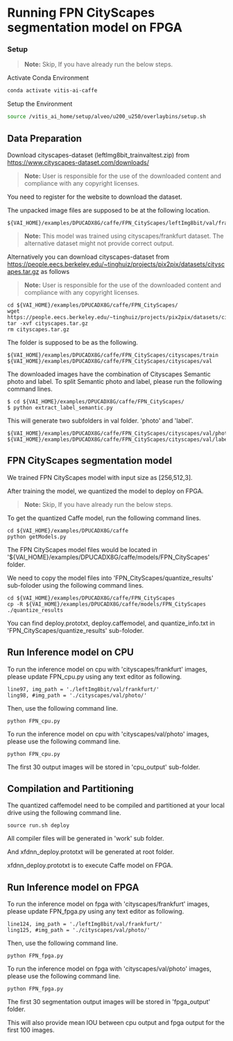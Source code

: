 # Running FPN CityScapes segmentation model on FPGA


### Setup

> **Note:** Skip, If you have already run the below steps.

Activate Conda Environment
  ```sh
  conda activate vitis-ai-caffe
  ```

Setup the Environment

  ```sh
  source /vitis_ai_home/setup/alveo/u200_u250/overlaybins/setup.sh
  ```


## Data Preparation

Download cityscapes-dataset (leftImg8bit_trainvaltest.zip) from https://www.cityscapes-dataset.com/downloads/
> **Note:** User is responsible for the use of the downloaded content and compliance with any copyright licenses.

You need to register for the website to download the dataset.


The unpacked image files are supposed to be at the following location.

```
${VAI_HOME}/examples/DPUCADX8G/caffe/FPN_CityScapes/leftImg8bit/val/frankfurt
```

> **Note:** This model was trained using cityscapes/frankfurt dataset. The alternative dataset might not provide correct output.

Alternatively you can download cityscapes-dataset from https://people.eecs.berkeley.edu/~tinghuiz/projects/pix2pix/datasets/cityscapes.tar.gz as follows
> **Note:** User is responsible for the use of the downloaded content and compliance with any copyright licenses.
```
cd ${VAI_HOME}/examples/DPUCADX8G/caffe/FPN_CityScapes/
wget https://people.eecs.berkeley.edu/~tinghuiz/projects/pix2pix/datasets/cityscapes.tar.gz
tar -xvf cityscapes.tar.gz
rm cityscapes.tar.gz
```

The folder is supposed to be as the following.

```
${VAI_HOME}/examples/DPUCADX8G/caffe/FPN_CityScapes/cityscapes/train
${VAI_HOME}/examples/DPUCADX8G/caffe/FPN_CityScapes/cityscapes/val
```

The downloaded images have the combination of Cityscapes Semantic photo and label.
To split Semantic photo and label, please run the following command lines.

```
$ cd ${VAI_HOME}/examples/DPUCADX8G/caffe/FPN_CityScapes/
$ python extract_label_semantic.py
```

This will generate two subfolders in val folder. 'photo' and 'label'.
```
${VAI_HOME}/examples/DPUCADX8G/caffe/FPN_CityScapes/cityscapes/val/photo
${VAI_HOME}/examples/DPUCADX8G/caffe/FPN_CityScapes/cityscapes/val/label
```



## FPN CityScapes segmentation model

We trained FPN CityScapes model with input size as [256,512,3].

After training the model, we quantized the model to deploy on FPGA.

> **Note:** Skip, If you have already run the below steps.

To get the quantized Caffe model, run the following command lines.

```
cd ${VAI_HOME}/examples/DPUCADX8G/caffe
python getModels.py
```

The FPN CityScapes model files would be located in '${VAI_HOME}/examples/DPUCADX8G/caffe/models/FPN_CityScapes' folder.


We need to copy the model files into 'FPN_CityScapes/quantize_results' sub-foloder using the following command lines.
```
cd ${VAI_HOME}/examples/DPUCADX8G/caffe/FPN_CityScapes
cp -R ${VAI_HOME}/examples/DPUCADX8G/caffe/models/FPN_CityScapes ./quantize_results
```
You can find deploy.prototxt, deploy.caffemodel, and quantize_info.txt in 'FPN_CityScapes/quantize_results' sub-foloder.


## Run Inference model on CPU


To run the inference model on cpu with 'cityscapes/frankfurt' images, please update FPN_cpu.py using any text editor as following.

```
line97, img_path = './leftImg8bit/val/frankfurt/'
ling98, #img_path = './cityscapes/val/photo/'
```

Then, use the following command line.
```
python FPN_cpu.py
```


To run the inference model on cpu with 'cityscapes/val/photo' images, please use the following command line.
```
python FPN_cpu.py
```


The first 30 output images will be stored in 'cpu_output' sub-folder.



## Compilation and Partitioning


The quantized caffemodel need to be compiled and partitioned at your local drive using the following command line.
```
source run.sh deploy
```
All compiler files will be generated in 'work' sub folder.

And xfdnn_deploy.prototxt will be generated at root folder.

xfdnn_deploy.prototxt is to execute Caffe model on FPGA.





## Run Inference model on FPGA

To run the inference model on fpga with 'cityscapes/frankfurt' images, please update FPN_fpga.py using any text editor as following.

```
line124, img_path = './leftImg8bit/val/frankfurt/'
ling125, #img_path = './cityscapes/val/photo/'
```

Then, use the following command line.
```
python FPN_fpga.py
```

To run the inference model on fpga with 'cityscapes/val/photo' images, please use the following command line.

```
python FPN_fpga.py
```
The first 30 segmentation output images will be stored in 'fpga_output' folder.

This will also provide mean IOU between cpu output and fpga output for the first 100 images.

